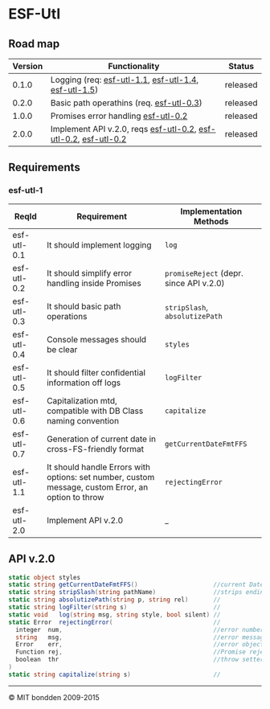 # ESF-Utl
## Road map

Version | Functionality                                                                                                | Status
------- | ------------------------------------------------------------------------------------------------------------ | --------
0.1.0   | Logging (req: [esf-utl-1.1](esf-utl-0.1), [esf-utl-1.4](esf-utl-0.4), [esf-utl-1.5](esf-utl-0.5))            | released
0.2.0   | Basic path operathins (req. [esf-utl-0.3](esf-utl-0.3))                                                      | released
1.0.0   | Promises error handling [esf-utl-0.2](esf-utl-0.2)                                                           | released
2.0.0   | Implement API v.2.0, reqs [esf-utl-0.2](esf-utl-0.2), [esf-utl-0.2](esf-utl-0.2), [esf-utl-0.2](esf-utl-0.2) | released

## Requirements
### esf-utl-1

ReqId       | Requirement                                                                                        | Implementation Methods
----------- | -------------------------------------------------------------------------------------------------- | -------------------------------------------
esf-utl-0.1 | It should implement logging                                                                        | ```log```
esf-utl-0.2 | It should simplify error handling inside Promises                                                  | ```promiseReject``` (depr. since API v.2.0)
esf-utl-0.3 | It should basic path operations                                                                    | ```stripSlash```, ```absolutizePath```
esf-utl-0.4 | Console messages should be clear                                                                   | ```styles```
esf-utl-0.5 | It should filter confidential information off logs                                                 | ```logFilter```
esf-utl-0.6 | Capitalization mtd, compatible with DB Class naming convention                                     | ```capitalize```
esf-utl-0.7 | Generation of current date in cross-FS-friendly format                                             | ```getCurrentDateFmtFFS```
esf-utl-1.1 | It should handle Errors with options: set number, custom message, custom Error, an option to throw | ```rejectingError```
esf-utl-2.0 | Implement API v.2.0                                                                                | _

## API v.2.0

```cs
static object styles
static string getCurrentDateFmtFFS()                     //current Date-Time formatted like 0000-00-00_00-00-00
static string stripSlash(string pathName)                //strips ending slash off a path string
static string absolutizePath(string p, string rel)       //
static string logFilter(string s)                        //
static void   log(string msg, string style, bool silent) //
static Error  rejectingError(                            //
  integer  num,                                          //error number
  string   msg,                                          //error message
  Error    err,                                          //error object
  Function rej,                                          //Promise rejection callback handler
  boolean  thr                                           //throw setter. If true the Error err should be thrown, else - just returned
)
static string capitalize(string s)                       //
```

--------------------------------------------------------------------------------

© MIT bondden 2009-2015
